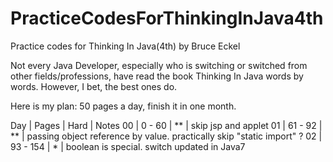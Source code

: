 # PracticeCodesForThinkingInJava4th
Practice codes for Thinking In Java(4th) by Bruce Eckel

Not every Java Developer, especially who is switching or switched from other fields/professions, have read the book Thinking In Java words by words. However, I bet, the best ones do.

Here is my plan: 50 pages a day, finish it in one month.

Day | Pages | Hard | Notes
00 | 0 - 60 | ** | skip jsp and applet
01 | 61 - 92 | ** | passing object reference by value. practically skip "static import" ?
02 | 93 - 154 | * | boolean is special. switch updated in Java7

